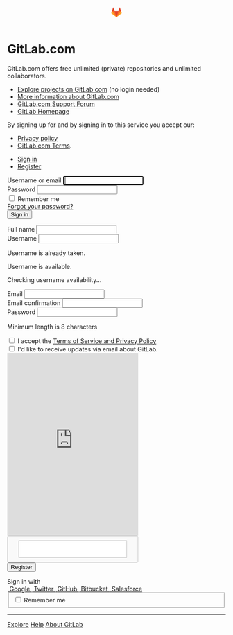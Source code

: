 <!DOCTYPE html>
<html class="devise-layout-html">
<head prefix="og: http://ogp.me/ns#">
<meta charset="utf-8">
<link href="https://assets.gitlab-static.net" rel="dns-prefetch">
<link crossorigin="" href="https://assets.gitlab-static.net" rel="preconnnect">
<meta content="IE=edge" http-equiv="X-UA-Compatible">
<meta content="object" property="og:type">
<meta content="GitLab" property="og:site_name">
<meta content="Sign in" property="og:title">
<meta content="GitLab.com" property="og:description">
<meta content="https://assets.gitlab-static.net/assets/gitlab_logo-7ae504fe4f68fdebb3c2034e36621930cd36ea87924c11ff65dbcb8ed50dca58.png" property="og:image">
<meta content="64" property="og:image:width">
<meta content="64" property="og:image:height">
<meta content="https://gitlab.com/users/sign_in" property="og:url">
<meta content="summary" property="twitter:card">
<meta content="Sign in" property="twitter:title">
<meta content="GitLab.com" property="twitter:description">
<meta content="https://assets.gitlab-static.net/assets/gitlab_logo-7ae504fe4f68fdebb3c2034e36621930cd36ea87924c11ff65dbcb8ed50dca58.png" property="twitter:image">

<title>Sign in · GitLab</title>
<meta content="GitLab.com" name="description">
<link rel="shortcut icon" type="image/png" href="https://gitlab.com/assets/favicon-7901bd695fb93edb07975966062049829afb56cf11511236e61bcf425070e36e.png" id="favicon" data-original-href="https://gitlab.com/assets/favicon-7901bd695fb93edb07975966062049829afb56cf11511236e61bcf425070e36e.png" />
<link rel="stylesheet" media="all" href="https://assets.gitlab-static.net/assets/application-1da73cad58989dc461966410eb529707f1e373c27ba32853a1f8e5613bb7dc7f.css" />
<link rel="stylesheet" media="print" href="https://assets.gitlab-static.net/assets/print-74c3df10dad473d66660c828e3aa54ca3bfeac6d8bb708643331403fe7211e60.css" />


<link rel="stylesheet" media="all" href="https://assets.gitlab-static.net/assets/highlight/themes/white-3144068cf4f603d290f553b653926358ddcd02493b9728f62417682657fc58c0.css" />
<script nonce="IHAMGbzoN+UpIalQf1orrg==">
//<![CDATA[
window.gon={};gon.api_version="v4";gon.default_avatar_url="https://assets.gitlab-static.net/assets/no_avatar-849f9c04a3a0d0cea2424ae97b27447dc64a7dbfae83c036c45b403392f0e8ba.png";gon.max_file_size=10;gon.asset_host="https://assets.gitlab-static.net";gon.webpack_public_path="https://assets.gitlab-static.net/assets/webpack/";gon.relative_url_root="";gon.shortcuts_path="/help/shortcuts";gon.user_color_scheme="white";gon.sentry_dsn="https://526a2f38a53d44e3a8e69bfa001d1e8b@sentry.gitlab.net/15";gon.sentry_environment=null;gon.gitlab_url="https://gitlab.com";gon.revision="f79c1794977";gon.gitlab_logo="https://assets.gitlab-static.net/assets/gitlab_logo-7ae504fe4f68fdebb3c2034e36621930cd36ea87924c11ff65dbcb8ed50dca58.png";gon.sprite_icons="https://gitlab.com/assets/icons-4e4ddd6727ec3b15b78b2b0b2af243cd5610247056df947952e93781e43f098c.svg";gon.sprite_file_icons="https://gitlab.com/assets/file_icons-7262fc6897e02f1ceaf8de43dc33afa5e4f9a2067f4f68ef77dcc87946575e9e.svg";gon.emoji_sprites_css_path="https://assets.gitlab-static.net/assets/emoji_sprites-289eccffb1183c188b630297431be837765d9ff4aed6130cf738586fb307c170.css";gon.test_env=false;gon.suggested_label_colors={"#0033CC":"UA blue","#428BCA":"Moderate blue","#44AD8E":"Lime green","#A8D695":"Feijoa","#5CB85C":"Slightly desaturated green","#69D100":"Bright green","#004E00":"Very dark lime green","#34495E":"Very dark desaturated blue","#7F8C8D":"Dark grayish cyan","#A295D6":"Slightly desaturated blue","#5843AD":"Dark moderate blue","#8E44AD":"Dark moderate violet","#FFECDB":"Very pale orange","#AD4363":"Dark moderate pink","#D10069":"Strong pink","#CC0033":"Strong red","#FF0000":"Pure red","#D9534F":"Soft red","#D1D100":"Strong yellow","#F0AD4E":"Soft orange","#AD8D43":"Dark moderate orange"};gon.first_day_of_week=0;gon.ee=true;gon.features={"suppressAjaxNavigationErrors":true,"privacyPolicyUpdateCallout":false};
//]]>
</script>

<script src="https://assets.gitlab-static.net/assets/webpack/runtime.5728e69e.bundle.js" defer="defer"></script>
<script src="https://assets.gitlab-static.net/assets/webpack/main.d418768d.chunk.js" defer="defer"></script>
<script src="https://assets.gitlab-static.net/assets/webpack/raven.ad6d323b.chunk.js" defer="defer"></script>
<script src="https://assets.gitlab-static.net/assets/webpack/commons~pages.groups.omniauth_callbacks~pages.ldap.omniauth_callbacks~pages.omniauth_callbacks~pages~960943a1.3de158e3.chunk.js" defer="defer"></script>
<script src="https://assets.gitlab-static.net/assets/webpack/pages.sessions.new.314dcbcc.chunk.js" defer="defer"></script>

<meta name="csrf-param" content="authenticity_token" />
<meta name="csrf-token" content="73vQAIdsSF6wU9wzMIKcgcIaCcRbLJAAZUIKfXSVOGXt2t/bhYoKjKxtKhCqerEjzFLy5ziKCCPhCFlnsLuwCg==" />
<meta name="csp-nonce" content="IHAMGbzoN+UpIalQf1orrg==" />
<meta content="origin-when-cross-origin" name="referrer">
<meta content="width=device-width, initial-scale=1, maximum-scale=1" name="viewport">
<meta content="#474D57" name="theme-color">
<link rel="apple-touch-icon" type="image/x-icon" href="https://assets.gitlab-static.net/assets/touch-icon-iphone-5a9cee0e8a51212e70b90c87c12f382c428870c0ff67d1eb034d884b78d2dae7.png" />
<link rel="apple-touch-icon" type="image/x-icon" href="https://assets.gitlab-static.net/assets/touch-icon-ipad-a6eec6aeb9da138e507593b464fdac213047e49d3093fc30e90d9a995df83ba3.png" sizes="76x76" />
<link rel="apple-touch-icon" type="image/x-icon" href="https://assets.gitlab-static.net/assets/touch-icon-iphone-retina-72e2aadf86513a56e050e7f0f2355deaa19cc17ed97bbe5147847f2748e5a3e3.png" sizes="120x120" />
<link rel="apple-touch-icon" type="image/x-icon" href="https://assets.gitlab-static.net/assets/touch-icon-ipad-retina-8ebe416f5313483d9c1bc772b5bbe03ecad52a54eba443e5215a22caed2a16a2.png" sizes="152x152" />
<link color="rgb(226, 67, 41)" href="https://assets.gitlab-static.net/assets/logo-d36b5212042cebc89b96df4bf6ac24e43db316143e89926c0db839ff694d2de4.svg" rel="mask-icon">
<meta content="https://assets.gitlab-static.net/assets/msapplication-tile-1196ec67452f618d39cdd85e2e3a542f76574c071051ae7effbfde01710eb17d.png" name="msapplication-TileImage">
<meta content="#30353E" name="msapplication-TileColor">



<script nonce="IHAMGbzoN+UpIalQf1orrg==">
//<![CDATA[
;(function(p,l,o,w,i,n,g){if(!p[i]){p.GlobalSnowplowNamespace=p.GlobalSnowplowNamespace||[];
p.GlobalSnowplowNamespace.push(i);p[i]=function(){(p[i].q=p[i].q||[]).push(arguments)
};p[i].q=p[i].q||[];n=l.createElement(o);g=l.getElementsByTagName(o)[0];n.async=1;
n.src=w;g.parentNode.insertBefore(n,g)}}(window,document,"script","https://assets.gitlab-static.net/assets/snowplow/sp-e10fd598642f1a4dd3e9e0e026f6a1ffa3c31b8a40efd92db3f92d32873baed6.js","snowplow"));

window.snowplowOptions = {"namespace":"gl","hostname":"snowplow.trx.gitlab.net","cookieDomain":".gitlab.com","appId":"gitlab","formTracking":true,"linkClickTracking":true}


//]]>
</script>
</head>

<body class="application gl-browser-generic gl-platform-other login-page navless ui-indigo" data-page="sessions:new" data-qa-selector="login_page">

<script nonce="IHAMGbzoN+UpIalQf1orrg==">
//<![CDATA[
gl = window.gl || {};
gl.client = {"isGeneric":true,"isOther":true};


//]]>
</script>
<div class="page-wrap">
<header class="navbar fixed-top navbar-empty">
<svg width="24" height="24" class="tanuki-logo" viewBox="0 0 36 36">
  <path class="tanuki-shape tanuki-left-ear" fill="#e24329" d="M2 14l9.38 9v-9l-4-12.28c-.205-.632-1.176-.632-1.38 0z"/>
  <path class="tanuki-shape tanuki-right-ear" fill="#e24329" d="M34 14l-9.38 9v-9l4-12.28c.205-.632 1.176-.632 1.38 0z"/>
  <path class="tanuki-shape tanuki-nose" fill="#e24329" d="M18,34.38 3,14 33,14 Z"/>
  <path class="tanuki-shape tanuki-left-eye" fill="#fc6d26" d="M18,34.38 11.38,14 2,14 6,25Z"/>
  <path class="tanuki-shape tanuki-right-eye" fill="#fc6d26" d="M18,34.38 24.62,14 34,14 30,25Z"/>
  <path class="tanuki-shape tanuki-left-cheek" fill="#fca326" d="M2 14L.1 20.16c-.18.565 0 1.2.5 1.56l17.42 12.66z"/>
  <path class="tanuki-shape tanuki-right-cheek" fill="#fca326" d="M34 14l1.9 6.16c.18.565 0 1.2-.5 1.56L18 34.38z"/>
</svg>

</header>

<div class="login-page-broadcast">

</div>
<div class="container navless-container">
<div class="content">
<div class="flash-container flash-container-page sticky">
</div>

<div class="row mt-3">
<div class="col-sm-12">
<h1 class="mb-3 font-weight-normal">
GitLab.com
</h1>
</div>
</div>
<div class="row mb-3">
<div class="col-sm-7 order-12 order-sm-1 brand-holder">

<p data-sourcepos="1:1-1:84" dir="auto">GitLab.com offers free unlimited (private) repositories and unlimited collaborators.</p>&#x000A;<ul data-sourcepos="3:1-7:0" dir="auto">&#x000A;<li data-sourcepos="3:1-3:98">&#x000A;<a href="https://gitlab.com/explore/projects/trending">Explore projects on GitLab.com</a> (no login needed)</li>&#x000A;<li data-sourcepos="4:1-4:75"><a href="https://about.gitlab.com/gitlab-com/" rel="nofollow noreferrer noopener" target="_blank">More information about GitLab.com</a></li>&#x000A;<li data-sourcepos="5:1-5:80"><a href="https://gitlab.com/gitlab-com/support-forum/issues">GitLab.com Support Forum</a></li>&#x000A;<li data-sourcepos="6:1-7:0"><a href="https://about.gitlab.com" rel="nofollow noreferrer noopener" target="_blank">GitLab Homepage</a></li>&#x000A;</ul>&#x000A;<p data-sourcepos="8:1-8:67" dir="auto">By signing up for and by signing in to this service you accept our:</p>&#x000A;<ul data-sourcepos="10:1-11:65" dir="auto">&#x000A;<li data-sourcepos="10:1-10:53"><a href="https://about.gitlab.com/privacy/" rel="nofollow noreferrer noopener" target="_blank">Privacy policy</a></li>&#x000A;<li data-sourcepos="11:1-11:65">&#x000A;<a href="https://about.gitlab.com/terms/#gitlab_com" rel="nofollow noreferrer noopener" target="_blank">GitLab.com Terms</a>.</li>&#x000A;</ul>

</div>
<div class="col-sm-5 order-1 order-sm-12 new-session-forms-container">
<div id="signin-container">
<ul class="nav-links new-session-tabs nav-tabs nav" role="tablist">
<li class="nav-item" role="presentation">
<a class="nav-link active" data-qa-selector="sign_in_tab" data-toggle="tab" href="#login-pane" role="tab">Sign in</a>
</li>
<li class="nav-item" role="presentation">
<a class="nav-link" data-qa-selector="register_tab" data-toggle="tab" data-track-event="click_button" data-track-label="sign_in_register" data-track-property="" data-track-value="" href="#register-pane" role="tab">Register</a>
</li>
</ul>

<div class="tab-content">
<div class="login-box tab-pane active" id="login-pane" role="tabpanel">
<div class="login-body">
<form class="new_user gl-show-field-errors" id="new_user" aria-live="assertive" action="/users/sign_in" accept-charset="UTF-8" method="post"><input name="utf8" type="hidden" value="&#x2713;" /><input type="hidden" name="authenticity_token" value="HlstDeq7K0KhBVjWj1YKEC8tAvwaGyocXlCqps+ZLeIc+iLW6F1pkL07rvUVrieyIWX533m9sj/aGvm8C7eljQ==" /><div class="form-group">
<label for="user_login" class="label-bold">Username or email</label>
<input class="form-control top" autofocus="autofocus" autocapitalize="off" autocorrect="off" required="required" title="This field is required." data-qa-selector="login_field" type="text" name="user[login]" id="user_login" />
</div>
<div class="form-group">
<label class="label-bold" for="user_password">Password</label>
<input class="form-control bottom" required="required" title="This field is required." data-qa-selector="password_field" type="password" name="user[password]" id="user_password" />
</div>
<div class="remember-me">
<label for="user_remember_me">
<input name="user[remember_me]" type="hidden" value="0" /><input class="remember-me-checkbox" type="checkbox" value="1" name="user[remember_me]" id="user_remember_me" />
<span>Remember me</span>
</label>
<div class="float-right">
<a href="/users/password/new">Forgot your password?</a>
</div>
</div>
<div></div>
<div class="submit-container move-submit-down">
<input type="submit" name="commit" value="Sign in" class="btn btn-success" data-qa-selector="sign_in_button" data-disable-with="Sign in" />
</div>
</form>
</div>
</div>

<div class="tab-pane login-box" id="register-pane" role="tabpanel">
<div class="login-body">
<form class="new_new_user gl-show-field-errors" id="new_new_user" aria-live="assertive" action="/users" accept-charset="UTF-8" method="post"><input name="utf8" type="hidden" value="&#x2713;" /><input type="hidden" name="authenticity_token" value="99Dj7vaavWy4YXs/DV4HMvWCNOwKSaMuKhFEKt4/oaL1cew19Hz/vqRfjRyXpiqQ+8rPz2nvOw2uWxcwGhEpzQ==" /><div class="devise-errors">

</div>
<div class="name form-group">
<label class="label-bold" for="new_user_name">Full name</label>
<input class="form-control top js-block-emoji js-validate-length" data-max-length="128" data-max-length-message="Name is too long (maximum is 128 characters)." data-qa-selector="new_user_name_field" required="required" title="This field is required." type="text" name="new_user[name]" id="new_user_name" />
</div>
<div class="username form-group">
<label class="label-bold" for="new_user_username">Username</label>
<input class="form-control middle js-block-emoji js-validate-length js-validate-username" data-max-length="255" data-max-length-message="Username is too long (maximum is 255 characters)." data-qa-selector="new_user_username_field" pattern="[a-zA-Z0-9_\.][a-zA-Z0-9_\-\.]*[a-zA-Z0-9_\-]|[a-zA-Z0-9_]" required="required" title="Please create a username with only alphanumeric characters." type="text" name="new_user[username]" id="new_user_username" />
<p class="validation-error gl-field-error-ignore field-validation hide">Username is already taken.</p>
<p class="validation-success gl-field-error-ignore field-validation hide">Username is available.</p>
<p class="validation-pending gl-field-error-ignore field-validation hide">Checking username availability...</p>
</div>
<div class="form-group">
<label class="label-bold" for="new_user_email">Email</label>
<input class="form-control middle" data-qa-selector="new_user_email_field" required="required" title="Please provide a valid email address." type="email" value="" name="new_user[email]" id="new_user_email" />
</div>
<div class="form-group">
<label class="label-bold" for="new_user_email_confirmation">Email confirmation</label>
<input class="form-control middle" data-qa-selector="new_user_email_confirmation_field" required="required" title="Please retype the email address." type="email" name="new_user[email_confirmation]" id="new_user_email_confirmation" />
</div>
<div class="form-group append-bottom-20" id="password-strength">
<label class="label-bold" for="new_user_password">Password</label>
<input class="form-control bottom" data-qa-selector="new_user_password_field" required="required" pattern=".{8,}" title="Minimum length is 8 characters." type="password" name="new_user[password]" id="new_user_password" />
<p class="gl-field-hint text-secondary">Minimum length is 8 characters</p>
</div>
<div class="form-group">
<input type="checkbox" name="terms_opt_in" id="terms_opt_in" value="1" required="required" data-qa-selector="new_user_accept_terms_checkbox" />
<label for="terms_opt_in">I accept the <a target="_blank" href="/-/users/terms">Terms of Service and Privacy Policy</a>
</label></div>
<div class="form-group">
<input name="new_user[email_opted_in]" type="hidden" value="0" /><input type="checkbox" value="1" name="new_user[email_opted_in]" id="new_user_email_opted_in" />
<label for="new_user_email_opted_in">I&#39;d like to receive updates via email about GitLab.</label>
</div>

<div></div>
<script src="https://www.google.com/recaptcha/api.js" async defer></script>
<div data-sitekey="6LfAERQTAAAAAL4GYSiAMGLbcLyUIBSfPrDNJgeC" class="g-recaptcha "></div>
          <noscript>
            <div>
              <div style="width: 302px; height: 422px; position: relative;">
                <div style="width: 302px; height: 422px; position: absolute;">
                  <iframe
                    src="https://www.google.com/recaptcha/api/fallback?k=6LfAERQTAAAAAL4GYSiAMGLbcLyUIBSfPrDNJgeC"
                    scrolling="no" name="ReCAPTCHA"
                    style="width: 302px; height: 422px; border-style: none; border: 0;">
                  </iframe>
                </div>
              </div>
              <div style="width: 300px; height: 60px; border-style: none;
                bottom: 12px; left: 25px; margin: 0px; padding: 0px; right: 25px;
                background: #f9f9f9; border: 1px solid #c1c1c1; border-radius: 3px;">
                <textarea id="g-recaptcha-response" name="g-recaptcha-response"
                  class="g-recaptcha-response"
                  style="width: 250px; height: 40px; border: 1px solid #c1c1c1;
                  margin: 10px 25px; padding: 0px; resize: none;">
                </textarea>
              </div>
            </div>
          </noscript>

<div class="submit-container">
<input type="submit" name="commit" value="Register" class="btn-register btn" data-qa-selector="new_user_register_button" data-disable-with="Register" />
</div>
</form></div>
</div>

</div>
<div class="clearfix">
<div class="omniauth-container prepend-top-15">
<label class="label-bold d-block">
Sign in with
</label>
<div class="d-flex justify-content-between flex-wrap">
<a class="btn d-flex align-items-center omniauth-btn text-left oauth-login " id="oauth-login-google_oauth2" rel="nofollow" data-method="post" href="/users/auth/google_oauth2"><img alt="Google" title="Sign in with Google" data-src="https://assets.gitlab-static.net/assets/auth_buttons/google_64-9ab7462cd2115e11f80171018d8c39bd493fc375e83202fbb6d37a487ad01908.png" class="lazy" src="data:image/gif;base64,R0lGODlhAQABAAAAACH5BAEKAAEALAAAAAABAAEAAAICTAEAOw==" />
<span>
Google
</span>
</a><a class="btn d-flex align-items-center omniauth-btn text-left oauth-login " id="oauth-login-twitter" rel="nofollow" data-method="post" href="/users/auth/twitter"><img alt="Twitter" title="Sign in with Twitter" data-src="https://assets.gitlab-static.net/assets/auth_buttons/twitter_64-86860edb139fb2f62fc25ef62a4213a5c8b20122fd8752ab0df09e740eb53deb.png" class="lazy" src="data:image/gif;base64,R0lGODlhAQABAAAAACH5BAEKAAEALAAAAAABAAEAAAICTAEAOw==" />
<span>
Twitter
</span>
</a><a class="btn d-flex align-items-center omniauth-btn text-left oauth-login qa-github-login-button" id="oauth-login-github" rel="nofollow" data-method="post" href="/users/auth/github"><img alt="GitHub" title="Sign in with GitHub" data-src="https://assets.gitlab-static.net/assets/auth_buttons/github_64-84041cd0ea392220da96f0fb9b9473c08485c4924b98c776be1bd33b0daab8c0.png" class="lazy" src="data:image/gif;base64,R0lGODlhAQABAAAAACH5BAEKAAEALAAAAAABAAEAAAICTAEAOw==" />
<span>
GitHub
</span>
</a><a class="btn d-flex align-items-center omniauth-btn text-left oauth-login " id="oauth-login-bitbucket" rel="nofollow" data-method="post" href="/users/auth/bitbucket"><img alt="Bitbucket" title="Sign in with Bitbucket" data-src="https://assets.gitlab-static.net/assets/auth_buttons/bitbucket_64-267f322b8bedf1a39970bc215a2eb9e862c8c8033ff2390840607cb0e2dd0daf.png" class="lazy" src="data:image/gif;base64,R0lGODlhAQABAAAAACH5BAEKAAEALAAAAAABAAEAAAICTAEAOw==" />
<span>
Bitbucket
</span>
</a><a class="btn d-flex align-items-center omniauth-btn text-left oauth-login " id="oauth-login-salesforce" rel="nofollow" data-method="post" href="/users/auth/salesforce"><img alt="Salesforce" title="Sign in with Salesforce" data-src="https://assets.gitlab-static.net/assets/auth_buttons/salesforce_64-3f0cb95b231cc615e09bb96d54ccaf562d729b21f255270e03d98b17466bd61f.png" class="lazy" src="data:image/gif;base64,R0lGODlhAQABAAAAACH5BAEKAAEALAAAAAABAAEAAAICTAEAOw==" />
<span>
Salesforce
</span>
</a></div>
<fieldset class="remember-me">
<label>
<input type="checkbox" name="remember_me" id="remember_me" class="remember-me-checkbox" />
<span>
Remember me
</span>
</label>
</fieldset>
</div>

</div>
</div>

</div>
</div>
</div>
</div>
<hr class="footer-fixed">
<div class="container footer-container">
<div class="footer-links">
<a href="/explore">Explore</a>
<a href="/help">Help</a>
<a href="https://about.gitlab.com/">About GitLab</a>
</div>
</div>

</div>
</body>
</html>
